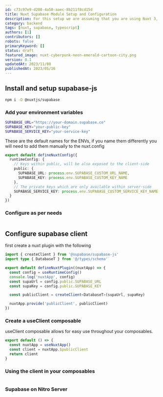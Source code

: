 ```yaml
---
id: c73c97e9-d280-4a50-aaec-8b211f8cd15d
title: Nuxt Supabase Module Setup and Configuration
description: For this setup we are assuming that you are using Nuxt 3, Typescript and supabase-js.
category: backend
tags: [nuxt, supabase, typescript]
authors: [1]
contributors: []
robots: false
primaryKeyword: []
status: draft
featured_image: nuxt-cyberpunk-neon-emerald-cartoon-city.png
version: 0.1
updatedAt: 2023/11/08
publishedAt: 2023/05/16
---
```


## Install and setup supabase-js

```bash
npm i -D @nuxtjs/supabase
```

### Add your environment variables

```bash
SUPABASE_URL="https://your-domain.supabase.co"
SUPABASE_KEY="your-public-key"
SUPABASE_SERVICE_KEY="your-service-key"
```

These are the default names for the ENVs, if you name them differently you will need to add them
manually to the nuxt.config

```ts
export default defineNuxtConfig({
  runtimeConfig: {
    // Keys within public, will be also exposed to the client-side
    public: {
      SUPABASE_URL: process.env.SUPABASE_CUSTOM_URL_NAME,
      SUPABASE_KEY: process.env.SUPABASE_CUSTOM_KEY_NAME
    },
    // The private keys which are only available within server-side
    SUPABASE_SERVICE_KEY: process.env.SUPABASE_CUSTOM_SERVICE_KEY_NAME
  }
})
```

### Configure as per needs

```ts

```

## Configure supabase client

first create a nuxt plugin with the following

```ts
import { createClient } from '@supabase/supabase-js'
import type { DatabaseT } from '@/types/schema'

export default defineNuxtPlugin((nuxtApp) => {
  const config = useRuntimeConfig()
  console.log('nuxtApp', config)
  const supaUrl = config.public.SUPABASE_URL
  const supaKey = config.public.SUPABASE_KEY

  const publicClient = createClient<DatabaseT>(supaUrl, supaKey)

  nuxtApp.provide('publicClient', publicClient)
})
```

### Create a useClient composable

useClient composable allows for easy use throughout your composables.

```ts
export default () => {
  const nuxtApp = useNuxtApp()
  const client = nuxtApp.$publicClient
  return client
}
```

### Using the client in your composables

```ts

```

### Supabase on Nitro Server

```ts

```

